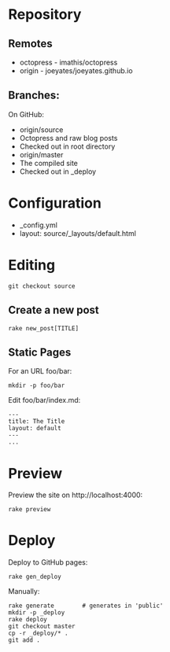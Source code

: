 # Repository

## Remotes

* octopress - imathis/octopress
* origin - joeyates/joeyates.github.io

## Branches:

On GitHub:

* origin/source
 * Octopress and raw blog posts
 * Checked out in root directory
* origin/master
 * The compiled site
 * Checked out in _deploy

# Configuration

* _config.yml
* layout: source/_layouts/default.html

# Editing

```
git checkout source
```

## Create a new post

`rake new_post[TITLE]`

## Static Pages

For an URL foo/bar:

```
mkdir -p foo/bar
```

Edit foo/bar/index.md:

```
---
title: The Title
layout: default
---
...
```

# Preview

Preview the site on http://localhost:4000:

```
rake preview
```

# Deploy

Deploy to GitHub pages:

```
rake gen_deploy
```

Manually:

```
rake generate        # generates in 'public'
mkdir -p _deploy
rake deploy
git checkout master
cp -r _deploy/* .
git add .
```
